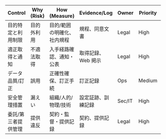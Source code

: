 | Control             | Why (Risk) | How (Measure)               | Evidence/Log       | Owner  | Priority | Ref        |
| ------------------- | ---------- | --------------------------- | ------------------ | ------ | -------- | ---------- |
| 目的特定と利用制限  | 目的外利用 | 目的/範囲の明確化、社内規程 | 規程、同意文書     | Legal  | High     | PPC 通則編 |
| 適正取得と通知      | 不適法取得 | 入手経路確認、通知・公表    | 取得記録、Web 掲示 | Legal  | High     | 同編       |
| データ品質/訂正     | 誤用       | 正確性確保、訂正手続        | 訂正記録           | Ops    | Medium   | 同編       |
| 安全管理措置        | 漏えい     | 組織/人的/物理/技術         | 設定証跡、訓練記録 | Sec/IT | High     | 同編       |
| 委託/第三者提供管理 | 提供違反   | 契約・監督・提供記録        | 契約、提供記録     | Legal  | High     | 同編       |
